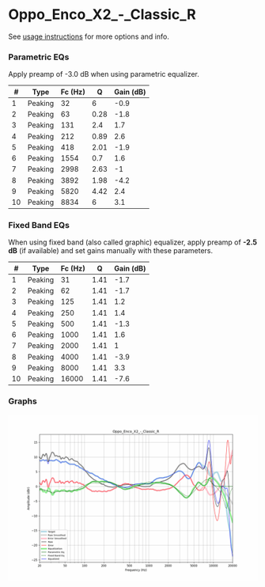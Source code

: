 # Oppo_Enco_X2_-_Classic_R
See [usage instructions](https://github.com/jaakkopasanen/AutoEq#usage) for more options and info.

### Parametric EQs
Apply preamp of -3.0 dB when using parametric equalizer.

|   # | Type    |   Fc (Hz) |    Q |   Gain (dB) |
|-----|---------|-----------|------|-------------|
|   1 | Peaking |        32 | 6    |        -0.9 |
|   2 | Peaking |        63 | 0.28 |        -1.8 |
|   3 | Peaking |       131 | 2.4  |         1.7 |
|   4 | Peaking |       212 | 0.89 |         2.6 |
|   5 | Peaking |       418 | 2.01 |        -1.9 |
|   6 | Peaking |      1554 | 0.7  |         1.6 |
|   7 | Peaking |      2998 | 2.63 |        -1   |
|   8 | Peaking |      3892 | 1.98 |        -4.2 |
|   9 | Peaking |      5820 | 4.42 |         2.4 |
|  10 | Peaking |      8834 | 6    |         3.1 |

### Fixed Band EQs
When using fixed band (also called graphic) equalizer, apply preamp of **-2.5 dB** (if available) and set gains manually with these parameters.

|   # | Type    |   Fc (Hz) |    Q |   Gain (dB) |
|-----|---------|-----------|------|-------------|
|   1 | Peaking |        31 | 1.41 |        -1.7 |
|   2 | Peaking |        62 | 1.41 |        -1.7 |
|   3 | Peaking |       125 | 1.41 |         1.2 |
|   4 | Peaking |       250 | 1.41 |         1.4 |
|   5 | Peaking |       500 | 1.41 |        -1.3 |
|   6 | Peaking |      1000 | 1.41 |         1.6 |
|   7 | Peaking |      2000 | 1.41 |         1   |
|   8 | Peaking |      4000 | 1.41 |        -3.9 |
|   9 | Peaking |      8000 | 1.41 |         3.3 |
|  10 | Peaking |     16000 | 1.41 |        -7.6 |

### Graphs
![](./Oppo_Enco_X2_-_Classic_R.png)
